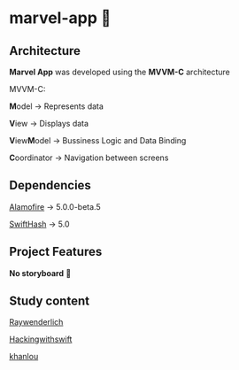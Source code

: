 # marvel-app :iphone:

## Architecture

**Marvel App** was developed using the **MVVM-C** architecture

MVVM-C:

**M**odel -> Represents data<p>
**V**iew -> Displays data<p>
**V**iew**M**odel -> Bussiness Logic and Data Binding<p>
**C**oordinator -> Navigation between screens<p>


## Dependencies

[Alamofire](https://github.com/Alamofire/Alamofire)  ->  5.0.0-beta.5 <p>
[SwiftHash](https://github.com/onmyway133/SwiftHash) -> 5.0 <p>

## Project Features

**No storyboard** :raised_hands:

## Study content

[Raywenderlich](https://www.raywenderlich.com/158-coordinator-tutorial-for-ios-getting-started) <p>
[Hackingwithswift](https://www.hackingwithswift.com/articles/71/how-to-use-the-coordinator-pattern-in-ios-apps) <p>
[khanlou](https://khanlou.com/) <p>
